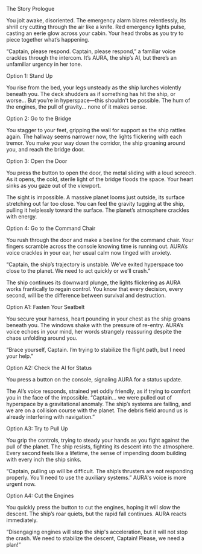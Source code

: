 The Story
Prologue

You jolt awake, disoriented. The emergency alarm blares relentlessly, its shrill cry cutting through the air like a knife. Red emergency lights pulse, casting an eerie glow across your cabin. Your head throbs as you try to piece together what’s happening.

“Captain, please respond. Captain, please respond,” a familiar voice crackles through the intercom. It’s AURA, the ship’s AI, but there’s an unfamiliar urgency in her tone.

Option 1: Stand Up

You rise from the bed, your legs unsteady as the ship lurches violently beneath you. The deck shudders as if something has hit the ship, or worse...
But you’re in hyperspace—this shouldn't be possible. The hum of the engines, the pull of gravity... none of it makes sense.

Option 2: Go to the Bridge

You stagger to your feet, gripping the wall for support as the ship rattles again. The hallway seems narrower now, the lights flickering with each tremor. You make your way down the corridor, the ship groaning around you, and reach the bridge door.

Option 3: Open the Door

You press the button to open the door, the metal sliding with a loud screech. As it opens, the cold, sterile light of the bridge floods the space. Your heart sinks as you gaze out of the viewport.

The sight is impossible. A massive planet looms just outside, its surface stretching out far too close. You can feel the gravity tugging at the ship, pulling it helplessly toward the surface. The planet’s atmosphere crackles with energy.

Option 4: Go to the Command Chair

You rush through the door and make a beeline for the command chair. Your fingers scramble across the console knowing time is running out. AURA’s voice crackles in your ear, her usual calm now tinged with anxiety.

“Captain, the ship’s trajectory is unstable. We’ve exited hyperspace too close to the planet. We need to act quickly or we’ll crash.”

The ship continues its downward plunge, the lights flickering as AURA works frantically to regain control. You know that every decision, every second, will be the difference between survival and destruction.

Option A1: Fasten Your Seatbelt

You secure your harness, heart pounding in your chest as the ship groans beneath you. The windows shake with the pressure of re-entry. AURA’s voice echoes in your mind, her words strangely reassuring despite the chaos unfolding around you.

“Brace yourself, Captain. I’m trying to stabilize the flight path, but I need your help.”

Option A2: Check the AI for Status

You press a button on the console, signaling AURA for a status update.

The AI’s voice responds, strained yet oddly friendly, as if trying to comfort you in the face of the impossible.
“Captain... we were pulled out of hyperspace by a gravitational anomaly. The ship’s systems are failing, and we are on a collision course with the planet. The debris field around us is already interfering with navigation.”

Option A3: Try to Pull Up

You grip the controls, trying to steady your hands as you fight against the pull of the planet. The ship resists, fighting its descent into the atmosphere. Every second feels like a lifetime, the sense of impending doom building with every inch the ship sinks.

“Captain, pulling up will be difficult. The ship’s thrusters are not responding properly. You’ll need to use the auxiliary systems.” AURA's voice is more urgent now.

Option A4: Cut the Engines

You quickly press the button to cut the engines, hoping it will slow the descent. The ship’s roar quiets, but the rapid fall continues. AURA reacts immediately.

“Disengaging engines will stop the ship's acceleration, but it will not stop the crash. We need to stabilize the descent, Captain! Please, we need a plan!”